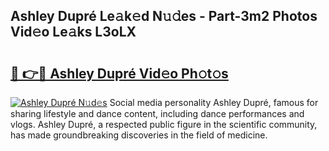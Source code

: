 ## Ashley Dupré Le𝚊k𝚎d N𝚞𝚍es - Part-3m2 Photos Vid𝚎o Le𝚊ks L3oLX

# <h2><a href="http://fbg3bc.evod.top/?m=Ashley+Dupr%c3%a9">🔗 👉🔴 Ashley Dupré Vid𝚎o Ph𝚘t𝚘s</a></h2>

[![Ashley Dupré N𝚞d𝚎s](https://i.imgur.com/8V9OHl7.gif)](http://fbg3bc.evod.top/?m=Ashley+Dupr%c3%a9)
Social media personality Ashley Dupré, famous for sharing lifestyle and dance content, including dance performances and vlogs. Ashley Dupré, a respected public figure in the scientific community, has made groundbreaking discoveries in the field of medicine. 
